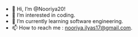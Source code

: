 - 👋 Hi, I’m @Nooriya20!
- 👀 I’m interested in coding.
- 🌱 I’m currently learning software engineering.
- 📫 How to reach me : nooriya.ilyas17@gmail.com.

<!---
Nooriya20/Nooriya20 is a ✨ special ✨ repository because its `README.md` (this file) appears on your GitHub profile.
You can click the Preview link to take a look at your changes.
--->

